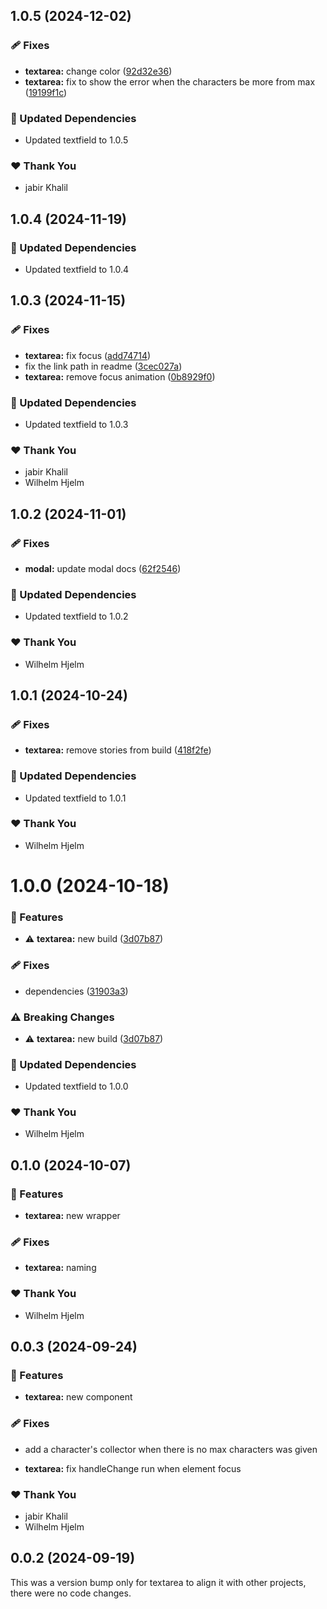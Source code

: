 ## 1.0.5 (2024-12-02)

### 🩹 Fixes

- **textarea:** change color ([92d32e36](https://github.com/migrationsverket/midas/commit/92d32e36))
- **textarea:** fix to show the error when the characters be more from max ([19199f1c](https://github.com/migrationsverket/midas/commit/19199f1c))

### 🧱 Updated Dependencies

- Updated textfield to 1.0.5

### ❤️  Thank You

- jabir Khalil

## 1.0.4 (2024-11-19)

### 🧱 Updated Dependencies

- Updated textfield to 1.0.4

## 1.0.3 (2024-11-15)

### 🩹 Fixes

- **textarea:** fix focus ([add74714](https://github.com/migrationsverket/midas/commit/add74714))
- fix the link path in readme ([3cec027a](https://github.com/migrationsverket/midas/commit/3cec027a))
- **textarea:** remove focus animation ([0b8929f0](https://github.com/migrationsverket/midas/commit/0b8929f0))

### 🧱 Updated Dependencies

- Updated textfield to 1.0.3

### ❤️  Thank You

- jabir Khalil
- Wilhelm Hjelm

## 1.0.2 (2024-11-01)

### 🩹 Fixes

- **modal:** update modal docs ([62f2546](https://github.com/migrationsverket/midas/commit/62f2546))

### 🧱 Updated Dependencies

- Updated textfield to 1.0.2

### ❤️  Thank You

- Wilhelm Hjelm

## 1.0.1 (2024-10-24)

### 🩹 Fixes

- **textarea:** remove stories from build ([418f2fe](https://github.com/migrationsverket/midas/commit/418f2fe))

### 🧱 Updated Dependencies

- Updated textfield to 1.0.1

### ❤️  Thank You

- Wilhelm Hjelm

# 1.0.0 (2024-10-18)

### 🚀 Features

- ⚠️  **textarea:** new build ([3d07b87](https://github.com/migrationsverket/midas/commit/3d07b87))

### 🩹 Fixes

- dependencies ([31903a3](https://github.com/migrationsverket/midas/commit/31903a3))

### ⚠️  Breaking Changes

- ⚠️  **textarea:** new build ([3d07b87](https://github.com/migrationsverket/midas/commit/3d07b87))

### 🧱 Updated Dependencies

- Updated textfield to 1.0.0

### ❤️  Thank You

- Wilhelm Hjelm

## 0.1.0 (2024-10-07)


### 🚀 Features

- **textarea:** new wrapper


### 🩹 Fixes

- **textarea:** naming


### ❤️  Thank You

- Wilhelm Hjelm

## 0.0.3 (2024-09-24)


### 🚀 Features

- **textarea:** new component


### 🩹 Fixes

- add a character's collector when there is no max characters was given

- **textarea:** fix handleChange run when element focus


### ❤️  Thank You

- jabir Khalil
- Wilhelm Hjelm

## 0.0.2 (2024-09-19)

This was a version bump only for textarea to align it with other projects, there were no code changes.